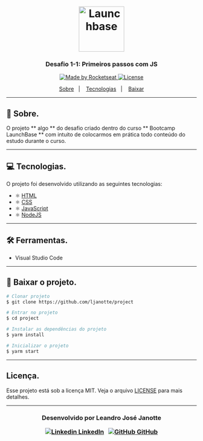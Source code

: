 <h1 align="center">
    <img alt="Launchbase" src="https://storage.googleapis.com/golden-wind/bootcamp-launchbase/logo.png" width="120px" />
</h1>

<h3 align="center">
  Desafio 1-1: Primeiros passos com JS
</h3>

<p align="center">

  <a href="https://rocketseat.com.br">
    <img alt="Made by Rocketseat" src="https://img.shields.io/badge/made%20by-Rocketseat-%23F8952D">
  </a>

  <a href="LICENSE" >
    <img alt="License" src="https://img.shields.io/badge/license-MIT-%23F8952D">
  </a>

</p>

<p align="center">
  <a href="#Sobre.">Sobre</a>&nbsp;&nbsp;&nbsp;|&nbsp;&nbsp;&nbsp;
  <a href="#Tecnologia.">Tecnologias</a>&nbsp;&nbsp;&nbsp;|&nbsp;&nbsp;&nbsp;
  <a href="#Baixar-o-projeto.">Baixar</a>
</p>

---

## 📝 Sobre.

O projeto ** algo ** do desafio criado dentro do curso ** Bootcamp LaunchBase **
com intuito de colocarmos em prática todo conteúdo do estudo durante o curso.

---

## 💻 Tecnologias.

O projeto foi desenvolvido utilizando as seguintes tecnologias:

- ⚛️ [HTML](http://#)
- ⚛️ [CSS](http://#)
- ⚛️ [JavaScript](http://#)
- ⚛️ [NodeJS](http://#)

---

## 🛠 Ferramentas.

- Visual Studio Code

---

## 💾 Baixar o projeto.


```bash
# Clonar projeto
$ git clone https://github.com/ljanotte/project

# Entrar no projeto
$ cd project

# Instalar as dependências do projeto
$ yarm install

# Inicializar o projeto
$ yarm start
```

---

## Licença.

Esse projeto está sob a licença MIT. Veja o arquivo [LICENSE](../LICENSE) para mais detalhes.

---
<h3 align="center">

  Desenvolvido por Leandro José Janotte
  <br/>
  
  <a align="center">
   
   [![Linkedin](https://i.stack.imgur.com/gVE0j.png) LinkedIn](https://www.linkedin.com/in/leandrojanotte/)
&nbsp;
  [![GitHub](https://i.stack.imgur.com/tskMh.png) GitHub](https://github.com/ljanotte)
  </a>
</h3>
